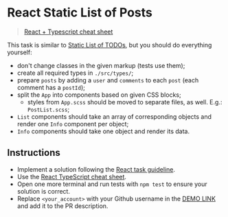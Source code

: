 # React Static List of Posts

> [React + Typescript cheat sheet](https://mate-academy.github.io/fe-program/js/extra/react-typescript)

This task is similar to [Static List of TODOs](https://github.com/mate-academy/react_static-list-of-todos#react-static-list-of-todos), but you should do everything yourself:

- don't change classes in the given markup (tests use them);
- create all required types in `./src/types/`;
- prepare `posts` by adding a `user` and `comments` to each `post` (each comment has a `postId`);
- split the `App` into components based on given CSS blocks;
  - styles from `App.scss` should be moved to separate files, as well. E.g.: `PostList.scss`;
- `List` components should take an array of corresponding objects and render one `Info` component per object;
- `Info` components should take one object and render its data.

## Instructions

- Implement a solution following the [React task guideline](https://github.com/mate-academy/react_task-guideline#react-tasks-guideline).
- Use the [React TypeScript cheat sheet](https://mate-academy.github.io/fe-program/js/extra/react-typescript).
- Open one more terminal and run tests with `npm test` to ensure your solution is correct.
- Replace `<your_account>` with your Github username in the [DEMO LINK](https://VenomMB.github.io/react_static-list-of-posts/) and add it to the PR description.
